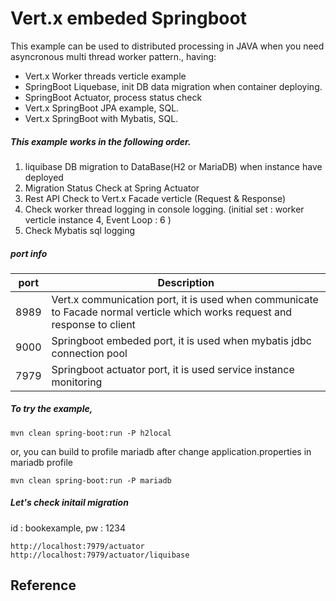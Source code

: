 Vert.x embeded Springboot
===

This example can be used to distributed processing in JAVA when you need asyncronous multi thread worker pattern., having:

- Vert.x Worker threads verticle example
- SpringBoot Liquebase, init DB data migration when container deploying. 
- SpringBoot Actuator, process status check
- Vert.x SpringBoot JPA example, SQL.
- Vert.x SpringBoot with Mybatis, SQL.

##### This example works in the following order.
1. liquibase DB migration to DataBase(H2 or MariaDB) when instance have deployed
2. Migration Status Check at Spring Actuator
3. Rest API Check to Vert.x Facade verticle (Request & Response)
4. Check worker thread logging in console logging. (initial set : worker verticle instance 4, Event Loop : 6 ) 
5. Check Mybatis sql logging 

##### port info 
|port           |Description                                                           |
|---------------|----------------------------------------------------------------------|
|8989           |Vert.x communication port, it is used when communicate to Facade normal verticle which works request and response to client|
|9000           |Springboot embeded port, it is used when mybatis jdbc connection pool |
|7979           |Springboot actuator port, it is used service instance monitoring      |

##### To try the example, 

```console
mvn clean spring-boot:run -P h2local
```
or, you can build to profile mariadb after change application.properties in mariadb profile
```console
mvn clean spring-boot:run -P mariadb
``` 

##### Let's check initail migration 
id : bookexample, 
pw : 1234 
```console
http://localhost:7979/actuator
http://localhost:7979/actuator/liquibase
```

##### 
  
 

## Reference



